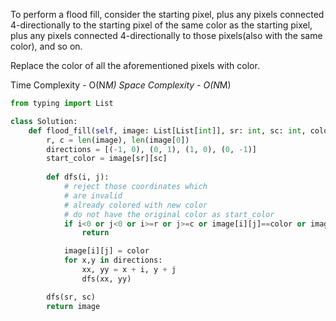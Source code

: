 To perform a flood fill, consider the starting pixel,
plus any pixels connected 4-directionally to the starting pixel of the same color as the starting pixel,
plus any pixels connected 4-directionally to those pixels(also with the same color),
and so on.

Replace the color of all the aforementioned pixels with color.

Time Complexity - O(N*M)
Space Complexity - O(N*M)

```python
from typing import List

class Solution:
    def flood_fill(self, image: List[List[int]], sr: int, sc: int, color: int) -> List[List[int]]:
        r, c = len(image), len(image[0])
        directions = [(-1, 0), (0, 1), (1, 0), (0, -1)]
        start_color = image[sr][sc]
        
        def dfs(i, j):
            # reject those coordinates which
            # are invalid 
            # already colored with new color
            # do not have the original color as start_color
            if i<0 or j<0 or i>=r or j>=c or image[i][j]==color or image[i][j] != start_color:
                return

            image[i][j] = color
            for x,y in directions:
                xx, yy = x + i, y + j
                dfs(xx, yy)  

        dfs(sr, sc)
        return image
```
